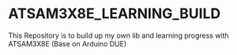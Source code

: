 # ATSAM3X8E_LEARNING_BUILD
This Repository is to build up my own lib and learning progress with ATSAM3X8E (Base on Arduino DUE)
